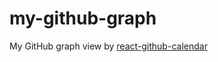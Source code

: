 # my-github-graph

My GitHub graph view by [react-github-calendar](https://github.com/grubersjoe/react-github-calendar)

